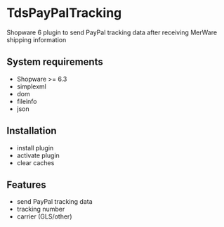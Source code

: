 # TdsPayPalTracking

Shopware 6 plugin to send PayPal tracking data after receiving MerWare shipping information

## System requirements

* Shopware >= 6.3
* simplexml
* dom
* fileinfo
* json

## Installation

* install plugin
* activate plugin
* clear caches

## Features

* send PayPal tracking data
* tracking number
* carrier (GLS/other)